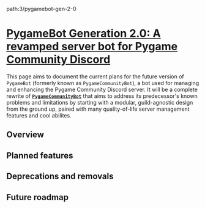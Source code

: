 path:3/pygamebot-gen-2-0

# [PygameBot Generation 2.0: A revamped server bot for Pygame Community Discord](https://github.com/orgs/pygame-community/projects/3)

This page aims to document the current plans for the future version of `PygameBot` (formerly known as `PygameCommunityBot`), a bot used for managing and enhancing the Pygame Community Discord server. It will be a complete rewrite of [**`PygameCommunityBot`**](https://github.com/pygame-community/PygameCommunityBot) that aims to address its predecessor's known problems and limitations by starting with a modular, guild-agnostic design from the ground up, paired with many quality-of-life server management features and cool abilites.

## Overview
## Planned features
## Deprecations and removals
## Future roadmap
